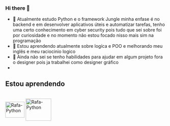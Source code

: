 ### Hi there 👋

- 🔭 Atualmente estudo Python e o framework Jungle minha enfase é no backend e em 
desenvolver aplicativos úteis e automatizar tarefas, tenho uma certo conhecimento em cyber security
pois tudo que sei sobre foi por curiosidade e no momento não estou focado nisso mais sim na programação
- 🌱 Estou aprendendo atualmente sobre logíca e POO e melhorando meu inglês e meu raciocinio logico
- 👯 Ainda não sei se tenho habilidades para ajudar em algum projeto fora o designer pois ja trabalhei como designer gráfico
- 
## Estou aprendendo
<div style="display: inline_block"><br>
  <img align="center" alt="Rafa-Python" height="50" width="60" src="https://cdn.jsdelivr.net/gh/devicons/devicon/icons/python/python-original-wordmark.svg">
  <img align="center" alt="Rafa-Python" height="70" width="80" src="https://cdn.jsdelivr.net/gh/devicons/devicon/icons/django/django-plain-wordmark.svg">

</div>

  
            
     
  
          
         
               
